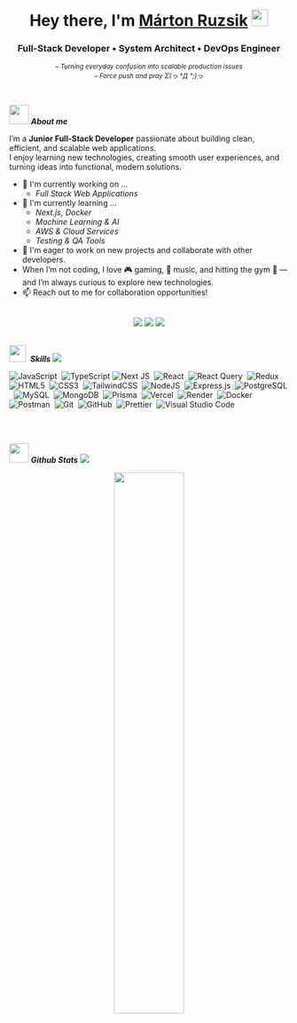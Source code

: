 <div align="center">
  <h1><b>Hey there, I'm </b><a href="https://github.com/RuzsikMarton">Márton Ruzsik</a> 
  <img src="https://media.giphy.com/media/hvRJCLFzcasrR4ia7z/giphy.gif" width="30">
  </h1>
  <h3><b>Full-Stack Developer • System Architect • DevOps Engineer</b></h3>
  <p><small><i>
    – Turning everyday confusion into scalable production issues<br>
    – Force push and pray Σ(っ °Д °;)っ
  </i></small></p>
  <br>
</div>

<!-- About me -->
<img src = "https://github.com/7oSkaaa/7oSkaaa/blob/main/Images/about_me.gif?raw=true" width = 35>&nbsp;***About me***

  I’m a **Junior Full-Stack Developer** passionate about building clean, efficient, and scalable web applications.<br>
  I enjoy learning new technologies, creating smooth user experiences, and turning ideas into functional, modern solutions.

- 🔭 I'm currently working on ...
  - *Full Stack Web Applications*
- 🌱 I'm currently learning ...
  - *Next.js, Docker*
  - *Machine Learning & AI*
  - *AWS & Cloud Services*
  - *Testing & QA Tools*
- 🚀 I'm eager to work on new projects and collaborate with other developers.<!--- 🤔 I’m looking for help with ... -->
- When I’m not coding, I love 🎮 gaming, 🎵 music, and hitting the gym 💪 — and I’m always curious to explore new technologies.
- 📫 Reach out to me for collaboration opportunities!
<br>
<!-- Social Links -->
<div align="center">
  <a href="mailto:r.marton5@gmail.com"><img src="https://img.shields.io/badge/Gmail-D14836?style=for-the-badge&logo=gmail&logoColor=white&color=black" /></a>
  <a href="https://www.linkedin.com/in/márton-ruzsik-47561b313/"><img src="https://img.shields.io/badge/LinkedIn-%2312100E.svg?&style=for-the-badge&logo=linkedin&logoColor=white&color=black" /></a>
 <a href="https://martonruzsik-port.vercel.app"><img src="https://img.shields.io/badge/Website-%23.svg?&style=for-the-badge&logo=www&logoColor=white&color=black" /></a>
</div>

<br>

<img src="https://media2.giphy.com/media/QssGEmpkyEOhBCb7e1/giphy.gif?cid=ecf05e47a0n3gi1bfqntqmob8g9aid1oyj2wr3ds3mg700bl&rid=giphy.gif" width ="30">&nbsp; ***Skills***
<img src="https://user-images.githubusercontent.com/73097560/115834477-dbab4500-a447-11eb-908a-139a6edaec5c.gif">

<!-- Skills -->
![JavaScript](https://img.shields.io/badge/JavaScript-F7DF1E?style=for-the-badge&logo=JavaScript&logoColor=white)&nbsp;
![TypeScript](https://img.shields.io/badge/typescript-%23007ACC.svg?style=for-the-badge&logo=typescript&logoColor=white)&nbsp;<!--![Java](https://img.shields.io/badge/java-%23ED8B00.svg?style=for-the-badge&logo=openjdk&logoColor=white)&nbsp; ![C++](https://img.shields.io/badge/c++-%2300599C.svg?style=for-the-badge&logo=c%2B%2B&logoColor=white)&nbsp;-->![Next JS](https://img.shields.io/badge/Next-black?style=for-the-badge&logo=next.js&logoColor=white)&nbsp;
![React](https://img.shields.io/badge/react-%2320232a.svg?style=for-the-badge&logo=react&logoColor=%2361DAFB)&nbsp;
![React Query](https://img.shields.io/badge/-React%20Query-FF4154?style=for-the-badge&logo=react%20query&logoColor=white)&nbsp;
![Redux](https://img.shields.io/badge/redux-%23593d88.svg?style=for-the-badge&logo=redux&logoColor=white)&nbsp;
![HTML5](https://img.shields.io/badge/html5-%23E34F26.svg?style=for-the-badge&logo=html5&logoColor=white)&nbsp;
![CSS3](https://img.shields.io/badge/css3-%231572B6.svg?style=for-the-badge&logo=css3&logoColor=white)&nbsp;
![TailwindCSS](https://img.shields.io/badge/tailwindcss-%2338B2AC.svg?style=for-the-badge&logo=tailwind-css&logoColor=white)&nbsp;
![NodeJS](https://img.shields.io/badge/node.js-6DA55F?style=for-the-badge&logo=node.js&logoColor=white)&nbsp;
![Express.js](https://img.shields.io/badge/express.js-%23404d59.svg?style=for-the-badge&logo=express&logoColor=%2361DAFB)&nbsp;
![PostgreSQL](https://img.shields.io/badge/PostgreSQL-316192?style=for-the-badge&logo=postgresql&logoColor=white)&nbsp;
![MySQL](https://img.shields.io/badge/mysql-4479A1.svg?style=for-the-badge&logo=mysql&logoColor=white)&nbsp;
![MongoDB](https://img.shields.io/badge/MongoDB-%234ea94b.svg?style=for-the-badge&logo=mongodb&logoColor=white)&nbsp;
![Prisma](https://img.shields.io/badge/Prisma-3982CE?style=for-the-badge&logo=Prisma&logoColor=white)&nbsp;
![Vercel](https://img.shields.io/badge/vercel-%23000000.svg?style=for-the-badge&logo=vercel&logoColor=white)&nbsp;
![Render](https://img.shields.io/badge/Render-%46E3B7.svg?style=for-the-badge&logo=render&logoColor=white)&nbsp;
![Docker](https://img.shields.io/badge/docker-%230db7ed.svg?style=for-the-badge&logo=docker&logoColor=white)&nbsp;
![Postman](https://img.shields.io/badge/Postman-FF6C37?style=for-the-badge&logo=postman&logoColor=white)&nbsp;
![Git](https://img.shields.io/badge/git-%23F05033.svg?style=for-the-badge&logo=git&logoColor=white)&nbsp;
![GitHub](https://img.shields.io/badge/github-%23121011.svg?style=for-the-badge&logo=github&logoColor=white)&nbsp;
![Prettier](https://img.shields.io/badge/prettier-%23F7B93E.svg?style=for-the-badge&logo=prettier&logoColor=black)&nbsp;
![Visual Studio Code](https://img.shields.io/badge/Visual%20Studio%20Code-0078d7.svg?style=for-the-badge&logo=visual-studio-code&logoColor=white)&nbsp;

<!--
###### **Languages & Syntax**
![JavaScript](https://img.shields.io/badge/JavaScript-F7DF1E?style=for-the-badge&logo=JavaScript&logoColor=white)&nbsp;
![TypeScript](https://img.shields.io/badge/typescript-%23007ACC.svg?style=for-the-badge&logo=typescript&logoColor=white)&nbsp;
![Java](https://img.shields.io/badge/java-%23ED8B00.svg?style=for-the-badge&logo=openjdk&logoColor=white)&nbsp;
![C++](https://img.shields.io/badge/c++-%2300599C.svg?style=for-the-badge&logo=c%2B%2B&logoColor=white)&nbsp;
<!--![C](https://img.shields.io/badge/c-%2300599C.svg?style=for-the-badge&logo=c&logoColor=white)&nbsp;

---

###### **Frontend Development**
![Next JS](https://img.shields.io/badge/Next-black?style=for-the-badge&logo=next.js&logoColor=white)&nbsp;
![React](https://img.shields.io/badge/react-%2320232a.svg?style=for-the-badge&logo=react&logoColor=%2361DAFB)&nbsp;
![React Query](https://img.shields.io/badge/-React%20Query-FF4154?style=for-the-badge&logo=react%20query&logoColor=white)&nbsp;
![Redux](https://img.shields.io/badge/redux-%23593d88.svg?style=for-the-badge&logo=redux&logoColor=white)&nbsp;
![HTML5](https://img.shields.io/badge/html5-%23E34F26.svg?style=for-the-badge&logo=html5&logoColor=white)&nbsp;
![CSS3](https://img.shields.io/badge/css3-%231572B6.svg?style=for-the-badge&logo=css3&logoColor=white)&nbsp;
![TailwindCSS](https://img.shields.io/badge/tailwindcss-%2338B2AC.svg?style=for-the-badge&logo=tailwind-css&logoColor=white)&nbsp;
![Framer](https://img.shields.io/badge/Framer-black?style=for-the-badge&logo=framer&logoColor=blue)&nbsp;

---

###### **Backend & Frameworks**
![NodeJS](https://img.shields.io/badge/node.js-6DA55F?style=for-the-badge&logo=node.js&logoColor=white)&nbsp;
![Express.js](https://img.shields.io/badge/express.js-%23404d59.svg?style=for-the-badge&logo=express&logoColor=%2361DAFB)&nbsp;
![.NET](https://img.shields.io/badge/.NET-512BD4?style=for-the-badge&logo=dotnet&logoColor=white)&nbsp;

---

###### **Database Management**
![PostgreSQL](https://img.shields.io/badge/PostgreSQL-316192?style=for-the-badge&logo=postgresql&logoColor=white)&nbsp;
![MySQL](https://img.shields.io/badge/mysql-4479A1.svg?style=for-the-badge&logo=mysql&logoColor=white)&nbsp;
![MongoDB](https://img.shields.io/badge/MongoDB-%234ea94b.svg?style=for-the-badge&logo=mongodb&logoColor=white)&nbsp;
![Prisma](https://img.shields.io/badge/Prisma-3982CE?style=for-the-badge&logo=Prisma&logoColor=white)&nbsp;

---

###### **Cloud & DevOps**
![Vercel](https://img.shields.io/badge/vercel-%23000000.svg?style=for-the-badge&logo=vercel&logoColor=white)&nbsp;
![Render](https://img.shields.io/badge/Render-%46E3B7.svg?style=for-the-badge&logo=render&logoColor=white)&nbsp;
![Docker](https://img.shields.io/badge/docker-%230db7ed.svg?style=for-the-badge&logo=docker&logoColor=white)&nbsp;
![AWS](https://img.shields.io/badge/AWS-%23FF9900.svg?style=for-the-badge&logo=amazon-aws&logoColor=white)&nbsp;
![AWS S3](https://img.shields.io/badge/AWS%20S3-%23FF9900.svg?style=for-the-badge&logo=amazon-s3&logoColor=white)&nbsp;

---

###### **Testing & QA**
![Cypress](https://img.shields.io/badge/Cypress-%2317202C.svg?style=for-the-badge&logo=cypress&logoColor=white)&nbsp;
![Jest](https://img.shields.io/badge/Jest-C21325?style=for-the-badge&logo=jest&logoColor=white)&nbsp;
![Testing Library](https://img.shields.io/badge/Testing%20Library-E33332?style=for-the-badge&logo=testing-library&logoColor=white)&nbsp;

---

###### **API Testing & Development**
![Postman](https://img.shields.io/badge/Postman-FF6C37?style=for-the-badge&logo=postman&logoColor=white)&nbsp;

---

###### **Authentication & Security**
![JWT](https://img.shields.io/badge/JWT-black?style=for-the-badge&logo=JSON%20web%20tokens)&nbsp;

---

###### **Development Tools**
![Git](https://img.shields.io/badge/git-%23F05033.svg?style=for-the-badge&logo=git&logoColor=white)&nbsp;
![GitHub](https://img.shields.io/badge/github-%23121011.svg?style=for-the-badge&logo=github&logoColor=white)&nbsp;
![Prettier](https://img.shields.io/badge/prettier-%23F7B93E.svg?style=for-the-badge&logo=prettier&logoColor=black)&nbsp;
![Visual Studio Code](https://img.shields.io/badge/Visual%20Studio%20Code-0078d7.svg?style=for-the-badge&logo=visual-studio-code&logoColor=white)&nbsp; -->
<br>
<br>

<!-- Github Stats -->
<img src="https://media.giphy.com/media/iY8CRBdQXODJSCERIr/giphy.gif" width="35">&nbsp;***Github Stats***
<img src="https://user-images.githubusercontent.com/73097560/115834477-dbab4500-a447-11eb-908a-139a6edaec5c.gif">
<br>
<p align="center">
 <img src="https://github-readme-stats.vercel.app/api/top-langs/?username=RuzsikMarton&theme=dark&hide_border=false&include_all_commits=false&count_private=false&layout=compact" width="50%"/>
</p>
<br>  
<!-- Proudly created with GPRM ( https://gprm.itsvg.in ) -->
